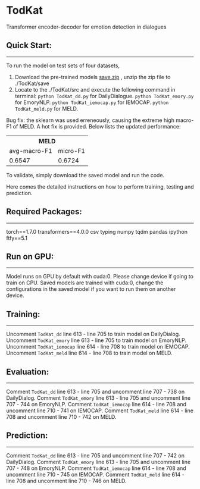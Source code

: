 # TodKat
Transformer encoder-decoder for emotion detection in dialogues

## Quick Start:
------------------------------------------------------
To run the model on test sets of four datasets,
1. Download the pre-trained models [save.zip](https://todcatsaves.s3.eu-west-2.amazonaws.com/save.zip) , unzip the zip file to ./TodKat/save
2. Locate to the ./TodKat/src and execute the following command in terminal:
    `python TodKat_dd.py` for DailyDialogue.
    `python TodKat_emory.py` for EmoryNLP.
    `python TodKat_iemocap.py` for IEMOCAP.
    `python TodKat_meld.py` for MELD. 

Bug fix: the sklearn was used erreneously, causing the extreme high macro-F1 of MELD. A hot fix is provided. Below lists the updated performance:
<table>
  <tr>
 <th colspan="2">MELD</th>
  </tr>
  <tr>
 <td>avg-macro-F1</td>
 <td>micro-F1</td>
  </tr>
  <tr>
 <td>0.6547</td>
 <td>0.6724</td>
  </tr>  
</table>

To validate, simply download the saved model and run the code.

Here comes the detailed instructions on how to perform training, testing and prediction.

## Required Packages: 
------------------------------------------------------
torch==1.7.0
transformers==4.0.0
csv
typing
numpy
tqdm
pandas
ipython
ftfy==5.1

## Run on GPU:
------------------------------------------------------
Model runs on GPU by default with cuda:0. Please change device if going to train on CPU. Saved models are trained with cuda:0, change the configurations in the saved model if you want to run them on another device.

## Training:
------------------------------------------------------
Uncomment `TodKat_dd` line 613 - line 705 to train model on DailyDialog.
Uncomment `TodKat_emory` line 613 - line 705 to train model on EmoryNLP.
Uncomment `TodKat_iemocap` line 614 - line 708 to train model on IEMOCAP.
Uncomment `TodKat_meld` line 614 - line 708 to train model on MELD.

## Evaluation:
------------------------------------------------------
Comment `TodKat_dd` line 613 - line 705 and uncomment line 707 - 738 on DailyDialog.
Comment `TodKat_emory` line 613 - line 705 and uncomment line 707 - 744 on EmoryNLP.
Comment `TodKat_iemocap` line 614 - line 708 and uncomment line 710 - 741 on IEMOCAP.
Comment `TodKat_meld` line 614 - line 708 and uncomment line 710 - 742 on MELD.

## Prediction:
------------------------------------------------------
Comment `TodKat_dd` line 613 - line 705 and uncomment line 707 - 742 on DailyDialog.
Comment `TodKat_emory` line 613 - line 705 and uncomment line 707 - 748 on EmoryNLP.
Comment `TodKat_iemocap` line 614 - line 708 and uncomment line 710 - 745 on IEMOCAP.
Comment `TodKat_meld` line 614 - line 708 and uncomment line 710 - 746 on MELD.
